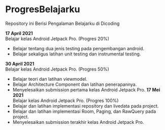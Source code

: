 # ProgresBelajarku
Repository ini Berisi Pengalaman Belajarku di Dicoding

**17 April 2021**  
Belajar kelas Android Jetpack Pro. (Progres 20%)
  * Belajar tentang dua jenis testing pada pengembangan android.
  * Belajar sekaligus latihan unit testing dan instrumental testing.

**30 April 2021**  
Belajar kelas Android Jetpack Pro. (Progres 50%)
  * Belajar teori dan latihan viewmodel.
  * Belajar Architecture Component dan latihan penerapannya.
  * Menyelesaikan submission pertama kelas Android Jetpack Pro.
**17 Mei 2021**  
Belajar kelas Android Jetpack Pro. (Progres 100%)
  * Belajar dan latihan implementasi repository dan livedata pada project.
  * Belajar dan latihan implementasi Room, Paging, dan RawQuery pada project.
  * Menyelesaikan submission terakhir kelas Android Jetpack Pro.
